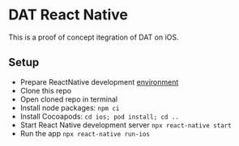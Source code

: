 # DAT React Native

This is a proof of concept itegration of DAT on iOS.

## Setup

* Prepare ReactNative development [environment](https://reactnative.dev/docs/environment-setup)
* Clone this repo
* Open cloned repo in terminal
* Install node packages: `npm ci`
* Install Cocoapods: `cd ios; pod install; cd ..`
* Start React Native development server `npx react-native start`
* Run the app `npx react-native run-ios`
